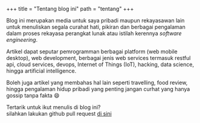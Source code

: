 +++
title = "Tentang blog ini"
path = "tentang"
+++

Blog ini merupakan media untuk saya pribadi maupun rekayasawan lain untuk menuliskan segala curahat hati, pikiran dan berbagai pengalaman dalam proses rekayasa perangkat lunak atau istilah kerennya *software engineering*.

Artikel dapat seputar pemrogramman berbagai platform (web mobile desktop), web development, berbagai jenis web services termasuk restful api, cloud services, devops, Internet of Things (IoT), hacking, data science, hingga artificial intelligence.

Boleh juga artikel yang membahas hal lain seperti travelling, food review, hingga pengalaman hidup pribadi yang penting jangan curhat yang hanya gossip tanpa fakta :smile:

Tertarik untuk ikut menulis di blog ini? <br> 
silahkan lakukan github pull request [di sini](https://github.com/azulkipli/rekayasawan)

